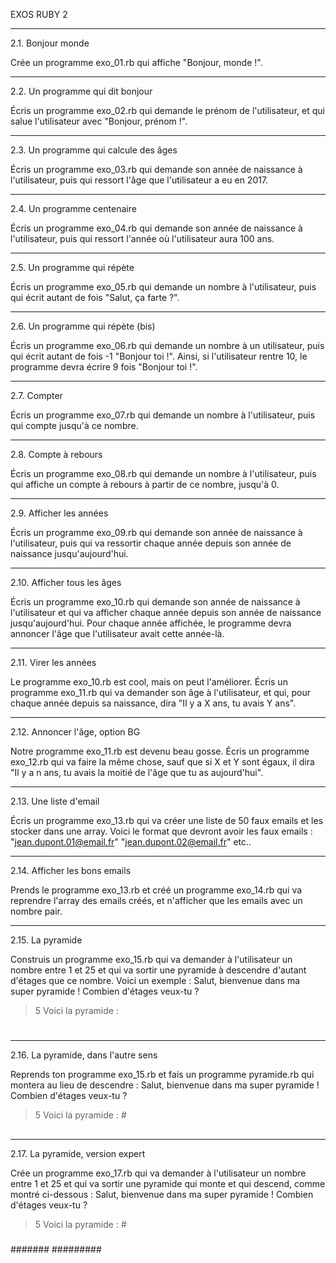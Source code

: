 EXOS RUBY 2

---------------

2.1. Bonjour monde

Crée un programme exo_01.rb qui affiche "Bonjour, monde !".

---------------

2.2. Un programme qui dit bonjour

Écris un programme exo_02.rb qui demande le prénom de l'utilisateur, et qui salue l'utilisateur avec "Bonjour, prénom !".

---------------

2.3. Un programme qui calcule des âges

Écris un programme exo_03.rb qui demande son année de naissance à l'utilisateur, puis qui ressort l'âge que l'utilisateur a eu en 2017.

---------------

2.4. Un programme centenaire

Écris un programme exo_04.rb qui demande son année de naissance à l'utilisateur, puis qui ressort l'année où l'utilisateur aura 100 ans.

---------------

2.5. Un programme qui répète

Écris un programme exo_05.rb qui demande un nombre à l'utilisateur, puis qui écrit autant de fois "Salut, ça farte ?".

---------------

2.6. Un programme qui répète (bis)

Écris un programme exo_06.rb qui demande un nombre à un utilisateur, puis qui écrit autant de fois -1 "Bonjour toi !". Ainsi, si l'utilisateur rentre 10, le programme devra écrire 9 fois "Bonjour toi !".

---------------

2.7. Compter

Écris un programme exo_07.rb qui demande un nombre à l'utilisateur, puis qui compte jusqu'à ce nombre.

---------------

2.8. Compte à rebours

Écris un programme exo_08.rb qui demande un nombre à l'utilisateur, puis qui affiche un compte à rebours à partir de ce nombre, jusqu'à 0.

---------------

2.9. Afficher les années

Écris un programme exo_09.rb qui demande son année de naissance à l'utilisateur, puis qui va ressortir chaque année depuis son année de naissance jusqu'aujourd'hui.

---------------

2.10. Afficher tous les âges

Écris un programme exo_10.rb qui demande son année de naissance à l'utilisateur et qui va afficher chaque année depuis son année de naissance jusqu'aujourd'hui. Pour chaque année affichée, le programme devra annoncer l'âge que l'utilisateur avait cette année-là.

---------------

2.11. Virer les années

Le programme exo_10.rb est cool, mais on peut l'améliorer. Écris un programme exo_11.rb qui va demander son âge à l'utilisateur, et qui, pour chaque année depuis sa naissance, dira "Il y a X ans, tu avais Y ans".

---------------

2.12. Annoncer l'âge, option BG

Notre programme exo_11.rb est devenu beau gosse. Écris un programme exo_12.rb qui va faire la même chose, sauf que si X et Y sont égaux, il dira "Il y a n ans, tu avais la moitié de l'âge que tu as aujourd'hui".

---------------

2.13. Une liste d'email

Écris un programme exo_13.rb qui va créer une liste de 50 faux emails et les stocker dans une array. Voici le format que devront avoir les faux emails :
"jean.dupont.01@email.fr"
"jean.dupont.02@email.fr"
etc..

---------------

2.14. Afficher les bons emails

Prends le programme exo_13.rb et créé un programme exo_14.rb qui va reprendre l'array des emails créés, et n'afficher que les emails avec un nombre pair.

---------------

2.15. La pyramide

Construis un programme exo_15.rb qui va demander à l'utilisateur un nombre entre 1 et 25 et qui va sortir une pyramide à descendre d'autant d'étages que ce nombre. Voici un exemple :
Salut, bienvenue dans ma super pyramide ! Combien d'étages veux-tu ?
> 5
Voici la pyramide :
#
##
###
####
#####

---------------

2.16. La pyramide, dans l'autre sens

Reprends ton programme exo_15.rb et fais un programme pyramide.rb qui montera au lieu de descendre :
Salut, bienvenue dans ma super pyramide ! Combien d'étages veux-tu ?
> 5
Voici la pyramide :
    #
   ##
  ###
 ####
#####

---------------

2.17. La pyramide, version expert

Crée un programme exo_17.rb qui va demander à l'utilisateur un nombre entre 1 et 25 et qui va sortir une pyramide qui monte et qui descend, comme montré ci-dessous :
Salut, bienvenue dans ma super pyramide ! Combien d'étages veux-tu ?
> 5
Voici la pyramide :
    #
   ###
  #####
 #######
#########
